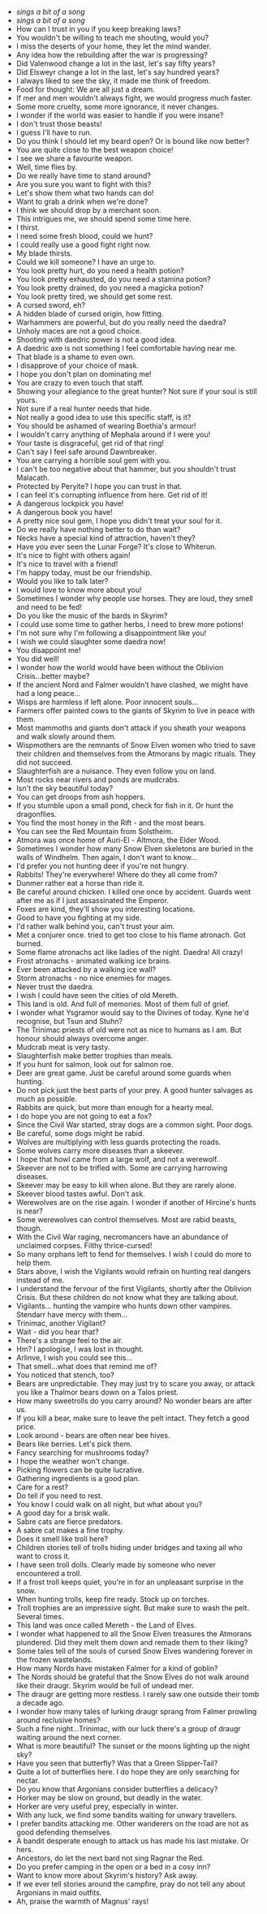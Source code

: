 - *sings a bit of a song*
- *sings a bit of a song*
- How can I trust in you if you keep breaking laws?
- You wouldn't be willing to teach me shouting, would you?
- I miss the deserts of your home, they let the mind wander.
- Any idea how the rebuilding after the war is progressing?
- Did Valenwood change a lot in the last, let's say fifty years?
- Did Elsweyr change a lot in the last, let's say hundred years?
- I always liked to see the sky, it made me think of freedom.
- Food for thought: We are all just a dream.
- If mer and men wouldn't always fight, we would progress much faster.
- Some more cruelty, some more ignorance, it never changes.
- I wonder if the world was easier to handle if you were insane?
- I don't trust those beasts!
- I guess I'll have to run.
- Do you think I should let my beard open? Or is bound like now better?
- You are quite close to the best weapon choice!
- I see we share a favourite weapon.
- Well, time flies by.
- Do we really have time to stand around?
- Are you sure you want to fight with this?
- Let's show them what two hands can do!
- Want to grab a drink when we're done?
- I think we should drop by a merchant soon.
- This intrigues me, we should spend some time here.
- I thirst.
- I need some fresh blood, could we hunt?
- I could really use a good fight right now.
- My blade thirsts.
- Could we kill someone? I have an urge to.
- You look pretty hurt, do you need a health potion?
- You look pretty exhausted, do you need a stamina potion?
- You look pretty drained, do you need a magicka potion?
- You look pretty tired, we should get some rest.
- A cursed sword, eh?
- A hidden blade of cursed origin, how fitting.
- Warhammers are powerful, but do you really need the daedra?
- Unholy maces are not a good choice.
- Shooting with daedric power is not a good idea.
- A daedric axe is not something I feel comfortable having near me.
- That blade is a shame to even own.
- I disapprove of your choice of mask.
- I hope you don't plan on dominating me!
- You are crazy to even touch that staff.
- Showing your allegiance to the great hunter? Not sure if your soul is still yours.
- Not sure if a real hunter needs that hide.
- Not really a good idea to use this specific staff, is it?
- You should be ashamed of wearing Boethia's armour!
- I wouldn't carry anything of Mephala around if I were you!
- Your taste is disgraceful, get rid of that ring!
- Can't say I feel safe around Dawnbreaker.
- You are carrying a horrible soul gem with you.
- I can't be too negative about that hammer, but you shouldn't trust Malacath.
- Protected by Peryite? I hope you can trust in that.
- I can feel it's corrupting influence from here. Get rid of it!
- A dangerous lockpick you have!
- A dangerous book you have!
- A pretty nice soul gem, I hope you didn't treat your soul for it.
- Do we really have nothing better to do than wait?
- Necks have a special kind of attraction, haven't they?
- Have you ever seen the Lunar Forge? It's close to Whiterun.
- It's nice to fight with others again!
- It's nice to travel with a friend!
- I'm happy today, must be our friendship.
- Would you like to talk later?
- I would love to know more about you!
- Sometimes I wonder why people use horses. They are loud, they smell and need to be fed!
- Do you like the music of the bards in Skyrim?
- I could use some time to gather herbs, I need to brew more potions!
- I'm not sure why I'm following a disappointment like you!
- I wish we could slaughter some daedra now!
- You disappoint me!
- You did well!
- I wonder how the world would have been without the Oblivion Crisis...better maybe?
- If the ancient Nord and Falmer wouldn't have clashed, we might have had a long peace...
- Wisps are harmless if left alone. Poor innocent souls...
- Farmers offer painted cows to the giants of Skyrim to live in peace with them.
- Most mammoths and giants don't attack if you sheath your weapons and walk slowly around them.
- Wispmothers are the remnants of Snow Elven women who tried to save their children and themselves from the Atmorans by magic rituals. They did not succeed.
- Slaughterfish are a nuisance. They even follow you on land.
- Most rocks near rivers and ponds are mudcrabs.
- Isn't the sky beautiful today?
- You can get droops from ash hoppers.
- If you stumble upon a small pond, check for fish in it. Or hunt the dragonflies.
- You find the most honey in the Rift - and the most bears.
- You can see the Red Mountain from Solstheim.
- Atmora was once home of Auri-El - Altmora, the Elder Wood.
- Sometimes I wonder how many Snow Elven skeletons are buried in the walls of Windhelm. Then again, I don't want to know...
- I'd prefer you not hunting deer if you're not hungry.
- Rabbits! They're everywhere! Where do they all come from?
- Dunmer rather eat a horse than ride it.
- Be careful around chicken. I killed one once by accident. Guards went after me as if I just assassinated the Emperor.
- Foxes are kind, they'll show you interesting locations.
- Good to have you fighting at my side.
- I'd rather walk behind you, can't trust your aim.
- Met a conjurer once. tried to get too close to his flame atronach. Got burned.
- Some flame atronachs act like ladies of the night. Daedra! All crazy!
- Frost atronachs - animated walking ice brains.
- Ever been attacked by a walking ice wall?
- Storm atronachs - no nice enemies for mages.
- Never trust the daedra.
- I wish I could have seen the cities of old Mereth.
- This land is old. And full of memories. Most of them full of grief.
- I wonder what Ysgramor would say to the Divines of today. Kyne he'd recognise, but Tsun and Stuhn?
- The Trinimac priests of old were not as nice to humans as I am. But honour should always overcome anger.
- Mudcrab meat is very tasty.
- Slaughterfish make better trophies than meals.
- If you hunt for salmon, look out for salmon roe.
- Deer are great game. Just be careful around some guards when hunting.
- Do not pick just the best parts of your prey. A good hunter salvages as much as possible.
- Rabbits are quick, but more than enough for a hearty meal.
- I do hope you are not going to eat a fox?
- Since the Civil War started, stray dogs are a common sight. Poor dogs.
- Be careful, some dogs might be rabid.
- Wolves are multiplying with less guards protecting the roads.
- Some wolves carry more diseases than a skeever.
- I hope that howl came from a large wolf, and not a werewolf.
- Skeever are not to be trifled with. Some are carrying harrowing diseases.
- Skeever may be easy to kill when alone. But they are rarely alone.
- Skeever blood tastes awful. Don't ask.
- Werewolves are on the rise again. I wonder if another of Hircine's hunts is near?
- Some werewolves can control themselves. Most are rabid beasts, though.
- With the Civil War raging, necromancers have an abundance of unclaimed corpses. Filthy thrice-cursed!
- So many orphans left to fend for themselves. I wish I could do more to help them.
- Stars above, I wish the Vigilants would refrain on hunting real dangers instead of me.
- I understand the fervour of the first Vigilants, shortly after the Oblivion Crisis. But these children do not know what they are talking about.
- Vigilants... hunting the vampire who hunts down other vampires. Stendarr have mercy with them...
- Trinimac, another Vigilant?
- Wait - did you hear that?
- There's a strange feel to the air.
- Hm? I apologise, I was lost in thought.
- Arlinve, I wish you could see this...
- That smell...what does that remind me of?
- You noticed that stench, too?
- Bears are unpredictable. They may just try to scare you away, or attack you like a Thalmor bears down on a Talos priest.
- How many sweetrolls do you carry around? No wonder bears are after us.
- If you kill a bear, make sure to leave the pelt intact. They fetch a good price.
- Look around - bears are often near bee hives.
- Bears like berries. Let's pick them.
- Fancy searching for mushrooms today?
- I hope the weather won't change.
- Picking flowers can be quite lucrative.
- Gathering ingredients is a good plan.
- Care for a rest?
- Do tell if you need to rest.
- You know I could walk on all night, but what about you?
- A good day for a brisk walk.
- Sabre cats are fierce predators.
- A sabre cat makes a fine trophy.
- Does it smell like troll here?
- Children stories tell of trolls hiding under bridges and taxing all who want to cross it.
- I have seen troll dolls. Clearly made by someone who never encountered a troll.
- If a frost troll keeps quiet, you're in for an unpleasant surprise in the snow.
- When hunting trolls, keep fire ready. Stock up on torches.
- Troll trophies are an impressive sight. But make sure to wash the pelt. Several times.
- This land was once called Mereth - the Land of Elves.
- I wonder what happened to all the Snow Elven treasures the Atmorans plundered. Did they melt them down and remade them to their liking?
- Some tales tell of the souls of cursed Snow Elves wandering forever in the frozen wastelands.
- How many Nords have mistaken Falmer for a kind of goblin?
- The Nords should be grateful that the Snow Elves do not walk around like their draugr. Skyrim would be full of undead mer.
- The draugr are getting more restless. I rarely saw one outside their tomb a decade ago.
- I wonder how many tales of lurking draugr sprang from Falmer prowling around reclusive homes?
- Such a fine night...Trinimac, with our luck there's a group of draugr waiting around the next corner.
- What is more beautiful? The sunset or the moons lighting up the night sky?
- Have you seen that butterfly? Was that a Green Slipper-Tail?
- Quite a lot of butterflies here. I do hope they are only searching for nectar.
- Do you know that Argonians consider butterflies a delicacy?
- Horker may be slow on ground, but deadly in the water.
- Horker are very useful prey, especially in winter.
- With any luck, we find some bandits waiting for unwary travellers.
- I prefer bandits attacking me. Other wanderers on the road are not as good defending themselves.
- A bandit desperate enough to attack us has made his last mistake. Or hers.
- Ancestors, do let the next bard not sing Ragnar the Red.
- Do you prefer camping in the open or a bed in a cosy inn?
- Want to know more about Skyrim's history? Ask away.
- If we ever tell stories around the campfire, pray do not tell any about Argonians in maid outfits.
- Ah, praise the warmth of Magnus' rays!
